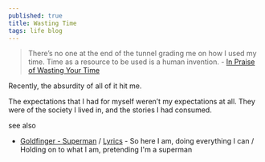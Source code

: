 ```yaml
---
published: true
title: Wasting Time
tags: life blog
---
```

> There’s no one at the end of the tunnel grading me on how I used my time. Time as a resource to be used is a human invention. - [In Praise of Wasting Your Time](https://shubhamjain.co/2023/12/12/in-praise-wasting-your-time/)

Recently, the absurdity of all of it hit me.

The expectations that I had for myself weren’t my expectations at all. They were of the society I lived in, and the stories I had consumed.

see also
- [Goldfinger - Superman](https://www.youtube.com/watch?v=XvziPPpryv0) / [Lyrics](https://genius.com/Goldfinger-superman-lyrics) - So here I am, doing everything I can / Holding on to what I am, pretending I'm a superman